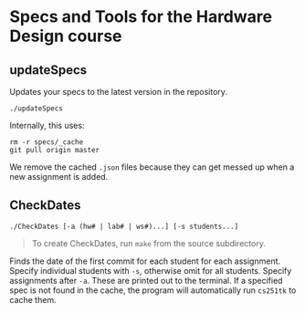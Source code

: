 # Specs and Tools for the Hardware Design course

## updateSpecs
Updates your specs to the latest version in the repository.

```
./updateSpecs
```

Internally, this uses:

	rm -r specs/_cache
	git pull origin master

We remove the cached `.json` files because they can get messed up when a new assignment is added.

## CheckDates
```
./CheckDates [-a (hw# | lab# | ws#)...] [-s students...]
```

> To create CheckDates, run `make` from the source subdirectory.

Finds the date of the first commit for each student for each assignment. Specify individual students with `-s`, otherwise omit for all students. Specify assignments after `-a`. These are printed out to the terminal. If a specified spec is not found in the cache, the program will automatically run `cs251tk` to cache them.
